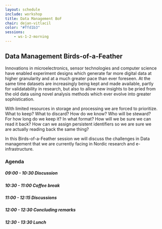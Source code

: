 ```yaml
---
layout: schedule
include: workshop
title: Data Management BoF
chair: dejan-vitlacil
color: "#ffd1b3"
sessions:
    - ws-1-2-morning
---
```


## Data Management Birds-of-a-Feather

Innovations in microelectronics, sensor technologies and computer science have
enabled experiment designs which generate far more digital data at higher
granularity and at a much greater pace than ever foreseen. At the same time
datasets are increasingly being kept and made available, partly for
validatability in research, but also to allow new insights to be pried from the
old data using novel analysis methods which ever evolve into greater
sophistication.

With limited resources in storage and processing we are forced to prioritize.
What to keep? What to discard? How do we know? Who will be steward? For how long
do we keep it? In what format? How will we be sure we can read it back? How can
we assign persistent identifiers so we are sure we are actually reading back the
same thing?

In this Birds-of-a-Feather session we will discuss the challenges in Data
management that we are currently facing in Nordic research and e-infrastructure.

### Agenda

##### 09:00 - 10:30 Discussion

##### 10:30 - 11:00 _Coffee break_

##### 11:00 - 12:15 Discussions

##### 12:00 - 12:30 Concluding remarks

##### 12:30 - 13:30 _Lunch_
